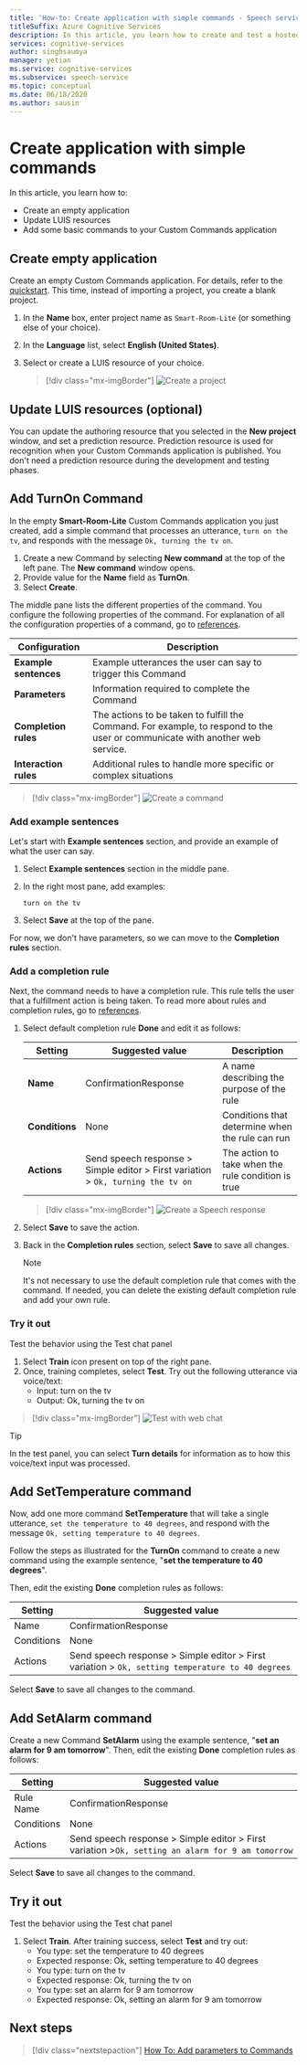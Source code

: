 ```yaml
---
title: 'How-to: Create application with simple commands - Speech service'
titleSuffix: Azure Cognitive Services
description: In this article, you learn how to create and test a hosted Custom Commands application using simple commands.
services: cognitive-services
author: singhsaumya
manager: yetian
ms.service: cognitive-services
ms.subservice: speech-service
ms.topic: conceptual
ms.date: 06/18/2020
ms.author: sausin
---
```


# Create application with simple commands

In this article, you learn how to:
 - Create an empty application
 - Update LUIS resources
 - Add some basic commands to your Custom Commands application

## Create empty application
Create an empty Custom Commands application. For details, refer to the [quickstart](quickstart-custom-commands-application.md). This time, instead of importing a project, you create a blank project.

1. In the **Name** box, enter project name as `Smart-Room-Lite` (or something else of your choice).
1. In the **Language** list, select **English (United States)**.
1. Select or create a LUIS resource of your choice.

   > [!div class="mx-imgBorder"]
   > ![Create a project](media/custom-commands/create-new-project.png)

## Update LUIS resources (optional)

You can update the authoring resource that you selected in the **New project** window, and set a prediction resource. Prediction resource is used for recognition when your Custom Commands application is published. You don't need a prediction resource during the development and testing phases.

## Add TurnOn Command

In the empty **Smart-Room-Lite** Custom Commands application you just created, add a simple command that processes an utterance, `turn on the tv`, and responds with the message `Ok, turning the tv on`.

1. Create a new Command by selecting **New command** at the top of the left pane. The **New command** window opens.
1. Provide value for the **Name** field as **TurnOn**.
1. Select **Create**.

The middle pane lists the different properties of the command. You configure the following properties of the command. For explanation of all the configuration properties of a command, go to [references](./custom-commands-references.md).

| Configuration            | Description                                                                                                                 |
| ---------------- | --------------------------------------------------------------------------------------------------------------------------- |
| **Example sentences** | Example utterances the user can say to trigger this Command                                                                 |
| **Parameters**       | Information required to complete the Command                                                                                |
| **Completion rules** | The actions to be taken to fulfill the Command. For example, to respond to the user or communicate with another web service. |
| **Interaction rules**   | Additional rules to handle more specific or complex situations                                                              |


> [!div class="mx-imgBorder"]
> ![Create a command](media/custom-commands/add-new-command.png)

### Add example sentences

Let's start with **Example sentences** section, and provide an example of what the user can say.

1. Select **Example sentences** section in the middle pane.
1. In the right most pane, add examples:

    ```
    turn on the tv
    ```

1.  Select **Save** at the top of the pane.

For now, we don't have parameters, so we can move to the **Completion rules** section.

### Add a completion rule

Next, the command needs to have a completion rule. This rule tells the user that a fulfillment action is being taken. To read more about rules and completion rules, go to [references](./custom-commands-references.md).

1. Select default completion rule **Done** and edit it as follows:

    
    | Setting    | Suggested value                          | Description                                        |
    | ---------- | ---------------------------------------- | -------------------------------------------------- |
    | **Name**       | ConfirmationResponse                  | A name describing the purpose of the rule          |
    | **Conditions** | None                                     | Conditions that determine when the rule can run    |
    | **Actions**    | Send speech response > Simple editor > First variation > `Ok, turning the tv on` | The action to take when the rule condition is true |
    



   > [!div class="mx-imgBorder"]
   > ![Create a Speech response](media/custom-commands/create-speech-response-action.png)

1. Select **Save** to save the action.
1. Back in the **Completion rules** section, select **Save** to save all changes. 


    > [!NOTE]
    > It's not necessary to use the default completion rule that comes with the command. If needed, you can delete the existing default completion rule and add your own rule.

### Try it out

Test the behavior using the Test chat panel
1. Select **Train** icon present on top of the right pane.
1. Once, training completes, select **Test**. Try out the following utterance via voice/text:
    - Input: turn on the tv
    - Output: Ok, turning the tv on


> [!div class="mx-imgBorder"]
> ![Test with web chat](media/custom-commands/create-basic-test-chat.png)

> [!TIP]
> In the test panel, you can select **Turn details** for information as to how this voice/text input was processed.  

## Add SetTemperature command

Now, add one more command **SetTemperature** that will take a single utterance, `set the temperature to 40 degrees`, and respond with the message `Ok, setting temperature to 40 degrees`.

Follow the steps as illustrated for the **TurnOn** command to create a new command using the example sentence, "**set the temperature to 40 degrees**".

Then, edit the existing **Done** completion rules as follows:

| Setting    | Suggested value                          |
| ---------- | ---------------------------------------- |
| Name  | ConfirmationResponse                  |
| Conditions | None                                     |
| Actions    | Send speech response > Simple editor > First variation > `Ok, setting temperature to 40 degrees` |

Select **Save** to save all changes to the command.

## Add SetAlarm command
Create a new Command **SetAlarm** using the example sentence, "**set an alarm for 9 am tomorrow**". Then, edit the existing **Done** completion rules as follows:

| Setting    | Suggested value                          |
| ---------- | ---------------------------------------- |
| Rule Name  | ConfirmationResponse                  |
| Conditions | None                                     |
| Actions    | Send speech response > Simple editor > First variation >`Ok, setting an alarm for 9 am tomorrow` |

Select **Save** to save all changes to the command.

## Try it out

Test the behavior using the Test chat panel
1. Select **Train**. After training success, select **Test** and try out:
    - You type: set the temperature to 40 degrees
    - Expected response: Ok, setting temperature to 40 degrees
    - You type: turn on the tv
    - Expected response: Ok, turning the tv on
    - You type: set an alarm for 9 am tomorrow
    - Expected response: Ok, setting an alarm for 9 am tomorrow

## Next steps

> [!div class="nextstepaction"]
> [How To: Add parameters to Commands](./how-to-custom-commands-add-parameters-to-commands.md)
